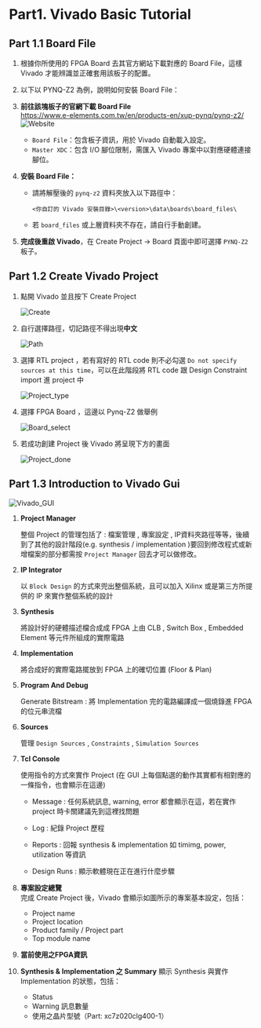 # Part1. Vivado Basic Tutorial

## Part 1.1 Board File
1.  根據你所使用的 FPGA Board 去其官方網站下載對應的 Board File，這樣 Vivado 才能辨識並正確套用該板子的配置。

2.  以下以 PYNQ-Z2 為例，說明如何安裝 Board File：

3.  **前往該塊板子的官網下載 Board File**  
    https://www.e-elements.com.tw/en/products-en/xup-pynq/pynq-z2/  
    ![Website](./png/PYNQ_Z2_Website.png)  
    - `Board File`：包含板子資訊，用於 Vivado 自動載入設定。
    - `Master XDC`：包含 I/O 腳位限制，需匯入 Vivado 專案中以對應硬體連接腳位。

4.  **安裝 Board File：**
    - 請將解壓後的 `pynq-z2` 資料夾放入以下路徑中：

      ```
      <你自訂的 Vivado 安裝目錄>\<version>\data\boards\board_files\
      ```
    - 若 `board_files` 或上層資料夾不存在，請自行手動創建。

5. **完成後重啟 Vivado**，在 Create Project → Board 頁面中即可選擇 `PYNQ-Z2` 板子。

## Part 1.2 Create Vivado Project

1.  點開 Vivado 並且按下 Create Project  

    ![Create](./png/create_project.png)  

2.  自行選擇路徑，切記路徑不得出現**中文**  

    ![Path](./png/path.png)

3.  選擇 RTL project ，若有寫好的 RTL code 則不必勾選 `Do not specify sources at this time`，可以在此階段將 RTL code 跟 Design Constraint import 進 project 中  

    ![Project_type](./png/Project_type.png)  

4.  選擇 FPGA Board ，這邊以 Pynq-Z2 做舉例  

    ![Board_select](./png/board_select.png)  

5.  若成功創建 Project 後 Vivado 將呈現下方的畫面  

    ![Project_done](./png/project_done.png)  

## Part 1.3 Introduction to Vivado Gui  

![Vivado_GUI](./png/Vivado_GUI.png)  

1.  **Project Manager**  

    整個 Project 的管理包括了 : 檔案管理 , 專案設定 , IP資料夾路徑等等，後續到了其他的設計階段(e.g. synthesis / implementation )要回到修改程式或新增檔案的部分都需按 `Project Manager` 回去才可以做修改。  

2.  **IP Integrator**

    以 `Block Design` 的方式來兜出整個系統，且可以加入 Xilinx 或是第三方所提供的 IP 來實作整個系統的設計

3.  **Synthesis** 

    將設計好的硬體描述檔合成成 FPGA 上由 CLB , Switch Box , Embedded Element 等元件所組成的實際電路

4.  **Implementation**  

    將合成好的實際電路擺放到 FPGA 上的確切位置 (Floor & Plan)

5.  **Program And Debug**  

    Generate Bitstream : 將 Implementation 完的電路編譯成一個燒錄進 FPGA 的位元串流檔

6.  **Sources**  

    管理 `Design Sources` , `Constraints` , `Simulation Sources`

7.  **Tcl Console**  

    使用指令的方式來實作 Project (在 GUI 上每個點選的動作其實都有相對應的一條指令，也會顯示在這邊)  

    - Message : 任何系統訊息, warning, error 都會顯示在這，若在實作 project 時卡關建議先到這裡找問題  

    - Log : 紀錄 Project 歷程  

    - Reports : 回報 synthesis & implementation 如 timimg, power, utilization 等資訊  

    - Design Runs : 顯示軟體現在正在進行什麼步驟  

8. **專案設定總覽**  
   完成 Create Project 後，Vivado 會顯示如圖所示的專案基本設定，包括：
   - Project name
   - Project location
   - Product family / Project part
   - Top module name

9.  **當前使用之FPGA資訊**  

10. **Synthesis & Implementation 之 Summary**
    顯示 Synthesis 與實作 Implementation 的狀態，包括：
    - Status
    - Warning 訊息數量
    - 使用之晶片型號（Part: xc7z020clg400-1）